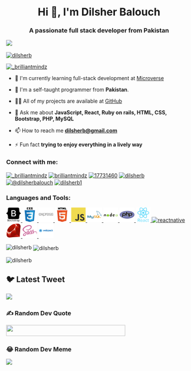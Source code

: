 <h1 align="center">Hi 👋, I'm Dilsher Balouch</h1>
<h3 align="center">A passionate full stack developer from Pakistan</h3>

[![](https://visitcount.itsvg.in/api?id=DilsherB&icon=0&color=0)](https://visitcount.itsvg.in)
<!-- <p align="left"> <img src="https://komarev.com/ghpvc/?username=dilsherb&label=Profile%20views&color=0e75b6&style=flat" alt="dilsherb" /> </p> -->

<p align="left"> <a href="https://github.com/ryo-ma/github-profile-trophy"><img src="https://github-profile-trophy.vercel.app/?username=dilsherb" alt="dilsherb" /></a> </p>

<p align="left"> <a href="https://twitter.com/_brilliantmindz" target="blank"><img src="https://img.shields.io/twitter/follow/_brilliantmindz?logo=twitter&style=for-the-badge" alt="_brilliantmindz" /></a> </p>

- 🔭 I'm currently learning full-stack development at [Microverse](https://github.com/DilsherB?tab=repositories)

- 🌱  I'm a self-taught programmer from **Pakistan**.

- 👨‍💻 All of my projects are available at [GitHub](https://github.com/DilsherB)

- 💬 Ask me about **JavaScript, React, Ruby on rails, HTML, CSS, Bootstrap, PHP, MySQL**

- 📫 How to reach me **dilsherb@gmail.com**

- ⚡ Fun fact **trying to enjoy everything in a lively way**

<h3 align="left">Connect with me:</h3>
<p align="left">
<a href="https://twitter.com/_brilliantmindz" target="blank"><img align="center" src="https://raw.githubusercontent.com/rahuldkjain/github-profile-readme-generator/master/src/images/icons/Social/twitter.svg" alt="_brilliantmindz" height="30" width="40" /></a>
<a href="https://linkedin.com/in/brilliantmindz" target="blank"><img align="center" src="https://raw.githubusercontent.com/rahuldkjain/github-profile-readme-generator/master/src/images/icons/Social/linked-in-alt.svg" alt="brilliantmindz" height="30" width="40" /></a>
<a href="https://stackoverflow.com/users/17731460" target="blank"><img align="center" src="https://raw.githubusercontent.com/rahuldkjain/github-profile-readme-generator/master/src/images/icons/Social/stack-overflow.svg" alt="17731460" height="30" width="40" /></a>
<a href="https://fb.com/dilsherb" target="blank"><img align="center" src="https://raw.githubusercontent.com/rahuldkjain/github-profile-readme-generator/master/src/images/icons/Social/facebook.svg" alt="dilsherb" height="30" width="40" /></a>
<a href="https://www.youtube.com/c/@dilsherbalouch" target="blank"><img align="center" src="https://raw.githubusercontent.com/rahuldkjain/github-profile-readme-generator/master/src/images/icons/Social/youtube.svg" alt="@dilsherbalouch" height="30" width="40" /></a>
<a href="https://www.hackerrank.com/dilsherb1" target="blank"><img align="center" src="https://raw.githubusercontent.com/rahuldkjain/github-profile-readme-generator/master/src/images/icons/Social/hackerrank.svg" alt="dilsherb1" height="30" width="40" /></a>
</p>

<h3 align="left">Languages and Tools:</h3>
<p align="left"> <a href="https://getbootstrap.com" target="_blank" rel="noreferrer"> <img src="https://raw.githubusercontent.com/devicons/devicon/master/icons/bootstrap/bootstrap-plain-wordmark.svg" alt="bootstrap" width="40" height="40"/> </a> <a href="https://www.w3schools.com/css/" target="_blank" rel="noreferrer"> <img src="https://raw.githubusercontent.com/devicons/devicon/master/icons/css3/css3-original-wordmark.svg" alt="css3" width="40" height="40"/> </a> <a href="https://expressjs.com" target="_blank" rel="noreferrer"> <img src="https://raw.githubusercontent.com/devicons/devicon/master/icons/express/express-original-wordmark.svg" alt="express" width="40" height="40"/> </a> <a href="https://www.w3.org/html/" target="_blank" rel="noreferrer"> <img src="https://raw.githubusercontent.com/devicons/devicon/master/icons/html5/html5-original-wordmark.svg" alt="html5" width="40" height="40"/> </a> <a href="https://developer.mozilla.org/en-US/docs/Web/JavaScript" target="_blank" rel="noreferrer"> <img src="https://raw.githubusercontent.com/devicons/devicon/master/icons/javascript/javascript-original.svg" alt="javascript" width="40" height="40"/> </a> <a href="https://www.mysql.com/" target="_blank" rel="noreferrer"> <img src="https://raw.githubusercontent.com/devicons/devicon/master/icons/mysql/mysql-original-wordmark.svg" alt="mysql" width="40" height="40"/> </a> <a href="https://nodejs.org" target="_blank" rel="noreferrer"> <img src="https://raw.githubusercontent.com/devicons/devicon/master/icons/nodejs/nodejs-original-wordmark.svg" alt="nodejs" width="40" height="40"/> </a> <a href="https://www.php.net" target="_blank" rel="noreferrer"> <img src="https://raw.githubusercontent.com/devicons/devicon/master/icons/php/php-original.svg" alt="php" width="40" height="40"/> </a> <a href="https://reactjs.org/" target="_blank" rel="noreferrer"> <img src="https://raw.githubusercontent.com/devicons/devicon/master/icons/react/react-original-wordmark.svg" alt="react" width="40" height="40"/> </a> <a href="https://reactnative.dev/" target="_blank" rel="noreferrer"> <img src="https://reactnative.dev/img/header_logo.svg" alt="reactnative" width="40" height="40"/> </a> <a href="https://www.ruby-lang.org/en/" target="_blank" rel="noreferrer"> <img src="https://raw.githubusercontent.com/devicons/devicon/master/icons/ruby/ruby-original.svg" alt="ruby" width="40" height="40"/> </a> <a href="https://sass-lang.com" target="_blank" rel="noreferrer"> <img src="https://raw.githubusercontent.com/devicons/devicon/master/icons/sass/sass-original.svg" alt="sass" width="40" height="40"/> </a> <a href="https://webpack.js.org" target="_blank" rel="noreferrer"> <img src="https://raw.githubusercontent.com/devicons/devicon/d00d0969292a6569d45b06d3f350f463a0107b0d/icons/webpack/webpack-original-wordmark.svg" alt="webpack" width="40" height="40"/> </a> </p>

<p><img align="left" src="https://github-readme-stats.vercel.app/api/top-langs?username=dilsherb&show_icons=true&locale=en&layout=compact" alt="dilsherb" /></p>

<p>&nbsp;<img align="center" src="https://github-readme-stats.vercel.app/api?username=dilsherb&show_icons=true&locale=en" alt="dilsherb" /></p>

<p><img align="center" src="https://github-readme-streak-stats.herokuapp.com/?user=dilsherb&" alt="dilsherb" /></p>

## 🐦 Latest Tweet
[![](https://gtce.itsvg.in/api?username=https://twitter.com/_brilliantMindz)](https://gtce.itsvg.in)

### ✍️ Random Dev Quote
<!-- ![](https://quotes-github-readme.vercel.app/api?type=horizontal&theme=radical) -->
<img src="https://quotes-github-readme.vercel.app/api?type=horizontal&theme=radical" width="80%" height="30px">

### 😂 Random Dev Meme
![](https://www.npmjs.com/package/memer-api?type=horizontal&theme=radical)

<!-- <img src="https://www.npmjs.com/package/memer-api" width="512px"/> -->
